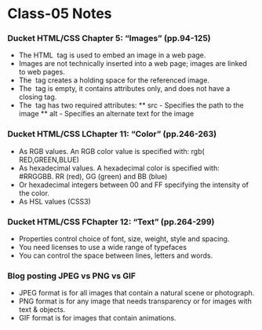 # Class-05 Notes 

### Ducket HTML/CSS  Chapter 5: “Images” (pp.94-125)
* The HTML <img> tag is used to embed an image in a web page.
* Images are not technically inserted into a web page; images are linked to web pages. 
* The <img> tag creates a holding space for the referenced image.
* The <img> tag is empty, it contains attributes only, and does not have a closing tag.
* The <img> tag has two required attributes:
** src - Specifies the path to the image
** alt - Specifies an alternate text for the image

### Ducket HTML/CSS LChapter 11: “Color” (pp.246-263)
* As RGB values. An RGB color value is specified with: rgb( RED,GREEN,BLUE)
* As hexadecimal values. A hexadecimal color is specified with: #RRGGBB. RR (red), GG (green) and BB (blue) 
* Or hexadecimal integers between 00 and FF specifying the intensity of the color.
* As HSL values (CSS3)

### Ducket HTML/CSS FChapter 12: “Text” (pp.264-299)
* Properties control choice of font, size, weight, style and spacing.
* You need licenses to use a wide range of typefaces
* You can control the space between lines, letters and words.

### Blog posting JPEG vs PNG vs GIF
* JPEG format is for all images that contain a natural scene or photograph.
* PNG format is for any image that needs transparency or for images with text & objects.
* GIF format is for images that contain animations.
